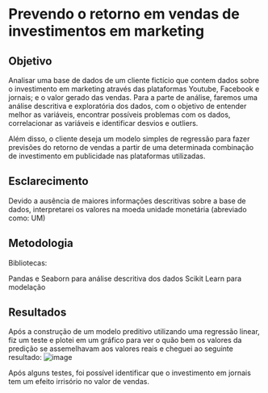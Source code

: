 # Prevendo o retorno em vendas de investimentos em marketing

## Objetivo
Analisar uma base de dados de um cliente fictício que contem dados sobre o investimento em marketing através das plataformas Youtube, Facebook e jornais; e o valor gerado das vendas. Para a parte de análise, faremos uma análise descritiva e exploratória dos dados, com o objetivo de entender melhor as variáveis, encontrar possíveis problemas com os dados, correlacionar as variáveis e identificar desvios e outliers.

Além disso, o cliente deseja um modelo simples de regressão para fazer previsões do retorno de vendas a partir de uma determinada combinação de investimento em publicidade nas plataformas utilizadas.

## Esclarecimento

Devido a ausência de maiores informações descritivas sobre a base de dados, interpretarei os valores na moeda unidade monetária (abreviado como: UM)

## Metodologia

Bibliotecas:

Pandas e Seaborn para análise descritiva dos dados
Scikit Learn para modelação

## Resultados

Após a construção de um modelo preditivo utilizando uma regressão linear, fiz um teste e plotei em um gráfico para ver o quão bem os valores da predição se assemelhavam aos valores reais e cheguei ao seguinte resultado:
![image](https://github.com/yfaleiro/Prevendo-vendas-por-investimento-em-MKT/assets/116303455/3c36afea-16f8-4b0d-a347-5e925dbe40a3)

Após alguns testes, foi possível identificar que o investimento em jornais tem um efeito irrisório no valor de vendas.
